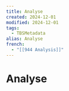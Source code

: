 ```yaml
---
title: Analyse
created: 2024-12-01
modified: 2024-12-01
tags:
  - TBSMetadata
alias: Analyse
french:
  - "[[944 Analysis]]"
---
```

# Analyse
